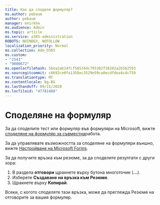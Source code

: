 ```yaml
---
title: Как да споделя формуляр?
ms.author: pebaum
author: pebaum
manager: mnirkhe
ms.audience: Admin
ms.topic: article
ms.service: o365-administration
ROBOTS: NOINDEX, NOFOLLOW
localization_priority: Normal
ms.collection: Adm_O365
ms.custom:
- "2543"
- "9000672"
ms.openlocfilehash: 5bea2ab14fcf585344c795302f38202a2b582593
ms.sourcegitcommit: c6692ce0fa1358ec3529e59ca0ecdfdea4cdc759
ms.translationtype: MT
ms.contentlocale: bg-BG
ms.lasthandoff: 09/15/2020
ms.locfileid: "47781488"
---
```

# <a name="share-a-form"></a>Споделяне на формуляр

За да споделите тест или формуляр във формуляри на Microsoft, вижте [споделяне на формуляр за съвместна](https://support.office.com/article/Share-a-form-to-collaborate-d5bb5cf0-8401-4c15-bb8c-8e108cd7e69b)работа.

За да управлявате възможността за споделяне на формуляри външно, вижте [Настройване на Microsoft Forms](https://support.office.com/article/set-up-microsoft-forms-cc52287a-4550-464d-9a1b-457bf9df2240). 

За да получите връзка към резюме, за да споделите резултати с други хора:

1. В раздела **отговори** щракнете върху бутона многоточие (**...**).
3. Изберете **Създаване на връзка към Резюме**.
4. Щракнете върху **Копирай**.

Всеки, с когото споделяте тази връзка, може да преглежда Резюме на отговорите за вашия формуляр.